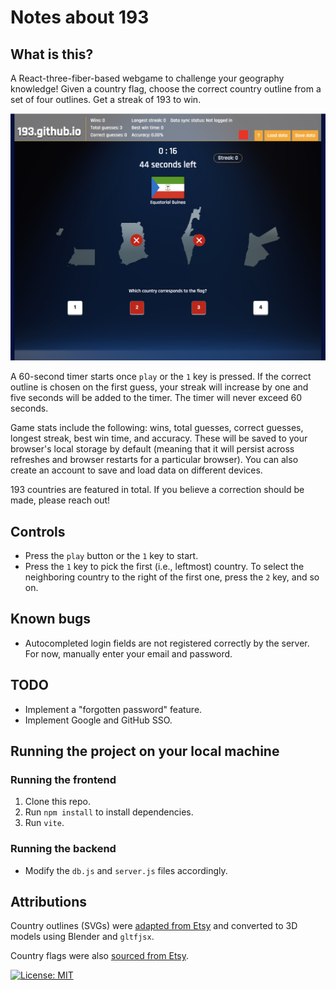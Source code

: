 # Notes about 193

## What is this?

A React-three-fiber-based webgame to challenge your geography knowledge! Given a 
country flag, choose the correct country outline from a set of four outlines. Get a streak of 193 to win.

![193 game thumbnail](src/assets/193-thumbnail.png)

A 60-second timer starts once ``play`` or the ``1`` key is pressed. If the correct outline is chosen on the first guess, your streak will increase by one and five seconds will be added to the timer. The timer will never exceed 60 seconds. 

Game stats include the following: wins, total guesses, correct guesses,
longest streak, best win time, and accuracy. These will be saved to your
browser's local storage by default (meaning that it will persist across
refreshes and browser restarts for a particular browser). You can also create
an account to save and load data on different devices.

193 countries are featured in total. If you believe a correction should be made, please reach out!

## Controls

- Press the ``play`` button or the ``1`` key to start. 
- Press the ``1`` key to pick the first (i.e., leftmost) country. To select the neighboring country to the right of the first one, press the ``2`` key, and so on.

## Known bugs

- Autocompleted login fields are not registered correctly by the server. For now, manually enter your email and password.

## TODO

- Implement a "forgotten password" feature.
- Implement Google and GitHub SSO.

## Running the project on your local machine

### Running the frontend

1. Clone this repo.
2. Run ```npm install``` to install dependencies.
3. Run ```vite```.

### Running the backend

- Modify the ```db.js``` and ```server.js``` files accordingly. 

## Attributions

Country outlines (SVGs) were [adapted from Etsy](https://www.etsy.com/listing/1174609901/individual-world-countries-maps-svg) and converted to 3D models using Blender and ``gltfjsx``.

Country flags were also [sourced from Etsy](https://www.etsy.com/listing/1031888560/world-country-flags-svg-countries-flag?click_key=c3999de33423f70003e07de1ea496f59c391c6c5%3A1031888560&click_sum=78fbd197&ref=shop_home_feat_2&pro=1&sts=1).

 [![License: MIT](https://img.shields.io/badge/License-MIT-yellow.svg)](https://opensource.org/licenses/MIT)
